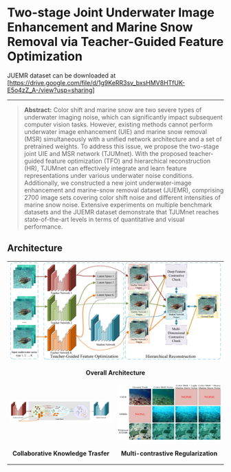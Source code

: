 # Two-stage Joint Underwater Image Enhancement and Marine Snow Removal via Teacher-Guided Feature Optimization

JUEMR dataset can be downloaded at [https://drive.google.com/file/d/1g9KeRR3sv_bxsHMV8HTfUK-E5o4zZ_A-/view?usp=sharing]

<hr />

> **Abstract:** Color shift and marine snow are two severe types of underwater imaging noise, which can significantly impact subsequent computer vision tasks. However, existing methods cannot perform underwater image enhancement (UIE) and marine snow removal (MSR) simultaneously with a unified network architecture and a set of pretrained weights. To address this issue, we propose the two-stage joint UIE and MSR network (TJUMnet). With the proposed teacher-guided feature optimization (TFO) and hierarchical reconstruction (HR), TJUMnet can effectively integrate and learn feature representations under various underwater noise conditions. Additionally, we constructed a new joint underwater-image enhancement and marine-snow removal dataset (JUEMR), comprising 2700 image sets covering color shift noise and different intensities of marine snow noise. Extensive experiments on multiple benchmark datasets and the JUEMR dataset demonstrate that TJUMnet reaches state-of-the-art levels in terms of quantitative and visual performance.


## Architecture

<table>
  <tr>
    <td colspan="2" align="center"> <img src = "paperImgs/fig1.png" width="800"> </td>
  </tr>
  <tr>
    <td colspan="2" align="center"><p><b>Overall Architecture</b></p></td>
  </tr>
  <tr>
    <td align="center"> <img src = "paperImgs/fig2.png" width="400"> </td>
    <td align="center"> <img src = "paperImgs/fig3.png" width="400"> </td>
  </tr>
  <tr>
    <td align="center"><p><b>Collaborative Knowledge Trasfer</b></p></td>
    <td align="center"><p><b>Multi-contrastive Regularization</b></p></td>
  </tr>
</table>
